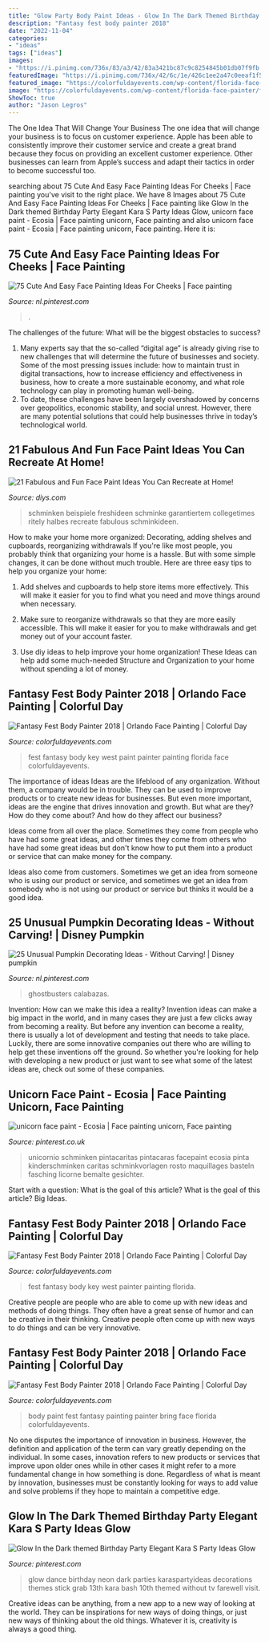 ```yaml
---
title: "Glow Party Body Paint Ideas - Glow In The Dark Themed Birthday Party Elegant Kara S Party Ideas Glow"
description: "Fantasy fest body painter 2018"
date: "2022-11-04"
categories:
- "ideas"
tags: ["ideas"]
images:
- "https://i.pinimg.com/736x/83/a3/42/83a3421bc87c9c8254845b01db07f9fb.jpg"
featuredImage: "https://i.pinimg.com/736x/42/6c/1e/426c1ee2a47c0eeaf1f559e4e5dbbd46.jpg"
featured_image: "https://colorfuldayevents.com/wp-content/florida-face-painter/fantasy-fest/body-painter-fantasy-fest.jpg"
image: "https://colorfuldayevents.com/wp-content/florida-face-painter/fantasy-fest/body-painter-fantasy-fest.jpg"
ShowToc: true
author: "Jason Legros"
---
```



The One Idea That Will Change Your Business
The one idea that will change your business is to focus on customer experience. Apple has been able to consistently improve their customer service and create a great brand because they focus on providing an excellent customer experience. Other businesses can learn from Apple’s success and adapt their tactics in order to become successful too.

	

		
searching about 75 Cute And Easy Face Painting Ideas For Cheeks | Face painting you've visit to the right place. We have 8 Images about 75 Cute And Easy Face Painting Ideas For Cheeks | Face painting like Glow In the Dark themed Birthday Party Elegant Kara S Party Ideas Glow, unicorn face paint - Ecosia | Face painting unicorn, Face painting and also unicorn face paint - Ecosia | Face painting unicorn, Face painting. Here it is:
		
    
## 75 Cute And Easy Face Painting Ideas For Cheeks | Face Painting

<img loading=lazy src="https://i.pinimg.com/736x/ee/71/db/ee71db38e72f7984166726f4870dd1ca.jpg" onerror="this.onerror=null;this.src='https://tse1.mm.bing.net/th?id=OIP.9lQkyRdvJkX8dEc0jiM_sgHaLH&amp;pid=15.1';" alt="75 Cute And Easy Face Painting Ideas For Cheeks | Face painting">

_Source: nl.pinterest.com_

>. 

	

The challenges of the future: What will be the biggest obstacles to success?
1. Many experts say that the so-called “digital age” is already giving rise to new challenges that will determine the future of businesses and society. Some of the most pressing issues include: how to maintain trust in digital transactions, how to increase efficiency and effectiveness in business, how to create a more sustainable economy, and what role technology can play in promoting human well-being.
2. To date, these challenges have been largely overshadowed by concerns over geopolitics, economic stability, and social unrest. However, there are many potential solutions that could help businesses thrive in today’s technological world.

    
## 21 Fabulous And Fun Face Paint Ideas You Can Recreate At Home!

<img loading=lazy src="https://cdn.diys.com/wp-content/uploads/2016/12/diy-avatar-face-paint.jpg" onerror="this.onerror=null;this.src='https://tse3.mm.bing.net/th?id=OIP.x5nllAk8tSNJbMshX3WN_QHaMG&amp;pid=15.1';" alt="21 Fabulous and Fun Face Paint Ideas You Can Recreate at Home!">

_Source: diys.com_

>schminken beispiele freshideen schminke garantiertem collegetimes ritely halbes recreate fabulous schminkideen. 

	

How to make your home more organized: Decorating, adding shelves and cupboards, reorganizing withdrawals
If you're like most people, you probably think that organizing your home is a hassle. But with some simple changes, it can be done without much trouble. Here are three easy tips to help you organize your home: 
1) Add shelves and cupboards to help store items more effectively. This will make it easier for you to find what you need and move things around when necessary.

2) Make sure to reorganize withdrawals so that they are more easily accessible. This will make it easier for you to make withdrawals and get money out of your account faster.

3) Use diy ideas to help improve your home organization! These Ideas can help add some much-needed Structure and Organization to your home without spending a lot of money.

    
## Fantasy Fest Body Painter 2018 | Orlando Face Painting | Colorful Day

<img loading=lazy src="https://colorfuldayevents.com/wp-content/florida-face-painter/fantasy-fest/fantasy-fest-body-paint-ideas-2016.jpg" onerror="this.onerror=null;this.src='https://tse2.mm.bing.net/th?id=OIP.c4IL8dJbiY_QJH3ZEKrnhgAAAA&amp;pid=15.1';" alt="Fantasy Fest Body Painter 2018 | Orlando Face Painting | Colorful Day">

_Source: colorfuldayevents.com_

>fest fantasy body key west paint painter painting florida face colorfuldayevents. 

	

The importance of ideas
Ideas are the lifeblood of any organization. Without them, a company would be in trouble. They can be used to improve products or to create new ideas for businesses. But even more important, ideas are the engine that drives innovation and growth.
But what are they? How do they come about? And how do they affect our business?

Ideas come from all over the place. Sometimes they come from people who have had some great ideas, and other times they come from others who have had some great ideas but don't know how to put them into a product or service that can make money for the company.

Ideas also come from customers. Sometimes we get an idea from someone who is using our product or service, and sometimes we get an idea from somebody who is not using our product or service but thinks it would be a good idea.

    
## 25 Unusual Pumpkin Decorating Ideas - Without Carving! | Disney Pumpkin

<img loading=lazy src="https://i.pinimg.com/736x/42/6c/1e/426c1ee2a47c0eeaf1f559e4e5dbbd46.jpg" onerror="this.onerror=null;this.src='https://tse3.mm.bing.net/th?id=OIP.DyWSFQv8egR9yGEukFNe6QHaJ3&amp;pid=15.1';" alt="25 Unusual Pumpkin Decorating Ideas - Without Carving! | Disney pumpkin">

_Source: nl.pinterest.com_

>ghostbusters calabazas. 

	

Invention: How can we make this idea a reality?
Invention ideas can make a big impact in the world, and in many cases they are just a few clicks away from becoming a reality. 
But before any invention can become a reality, there is usually a lot of development and testing that needs to take place. 
Luckily, there are some innovative companies out there who are willing to help get these inventions off the ground. 
 So whether you're looking for help with developing a new product or just want to see what some of the latest ideas are, check out some of these companies.

    
## Unicorn Face Paint - Ecosia | Face Painting Unicorn, Face Painting

<img loading=lazy src="https://i.pinimg.com/736x/83/a3/42/83a3421bc87c9c8254845b01db07f9fb.jpg" onerror="this.onerror=null;this.src='https://tse3.mm.bing.net/th?id=OIP.Dh00TEVPS4wIoUWq9jFpTAHaJ3&amp;pid=15.1';" alt="unicorn face paint - Ecosia | Face painting unicorn, Face painting">

_Source: pinterest.co.uk_

>unicornio schminken pintacaritas pintacaras facepaint ecosia pinta kinderschminken caritas schminkvorlagen rosto maquillages basteln fasching licorne bemalte gesichter. 

	

Start with a question: What is the goal of this article?
What is the goal of this article? Big Ideas.

    
## Fantasy Fest Body Painter 2018 | Orlando Face Painting | Colorful Day

<img loading=lazy src="https://colorfuldayevents.com/wp-content/florida-face-painter/fantasy-fest/IMG_2639.jpg" onerror="this.onerror=null;this.src='https://tse1.mm.bing.net/th?id=OIP.0gphE3BumTKTgN3eZt2angAAAA&amp;pid=15.1';" alt="Fantasy Fest Body Painter 2018 | Orlando Face Painting | Colorful Day">

_Source: colorfuldayevents.com_

>fest fantasy body key west painter painting florida. 

	

Creative people are people who are able to come up with new ideas and methods of doing things. They often have a great sense of humor and can be creative in their thinking. Creative people often come up with new ways to do things and can be very innovative.

    
## Fantasy Fest Body Painter 2018 | Orlando Face Painting | Colorful Day

<img loading=lazy src="https://colorfuldayevents.com/wp-content/florida-face-painter/fantasy-fest/body-painter-fantasy-fest.jpg" onerror="this.onerror=null;this.src='https://tse4.mm.bing.net/th?id=OIP.RtlLB8oRXw90BniSjHyq-QAAAA&amp;pid=15.1';" alt="Fantasy Fest Body Painter 2018 | Orlando Face Painting | Colorful Day">

_Source: colorfuldayevents.com_

>body paint fest fantasy painting painter bring face florida colorfuldayevents. 

	

No one disputes the importance of innovation in business. However, the definition and application of the term can vary greatly depending on the individual. In some cases, innovation refers to new products or services that improve upon older ones while in other cases it might refer to a more fundamental change in how something is done. Regardless of what is meant by innovation, businesses must be constantly looking for ways to add value and solve problems if they hope to maintain a competitive edge.

    
## Glow In The Dark Themed Birthday Party Elegant Kara S Party Ideas Glow

<img loading=lazy src="https://i.pinimg.com/736x/b7/1e/1f/b71e1f1ed15f88da32e110c5cb4434ce.jpg" onerror="this.onerror=null;this.src='https://tse1.mm.bing.net/th?id=OIP.SexyDlDlO0J_UDtWin3fQwHaLH&amp;pid=15.1';" alt="Glow In the Dark themed Birthday Party Elegant Kara S Party Ideas Glow">

_Source: pinterest.com_

>glow dance birthday neon dark parties karaspartyideas decorations themes stick grab 13th kara bash 10th themed without tv farewell visit. 

	

Creative ideas can be anything, from a new app to a new way of looking at the world. They can be inspirations for new ways of doing things, or just new ways of thinking about the old things. Whatever it is, creativity is always a good thing.


